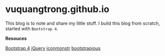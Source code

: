 # vuquangtrong.github.io

This blog is to note and share my little stuff.
I build this blog from scratch, started with `Bootstrap 4`.

**Resouces**

[Bootstrap 4](http://getbootstrap.com)
[jQuery](http://jquery.com)
[iconmonstr](https://iconmonstr.com/)
[bootstrapious](https://bootstrapious.com)